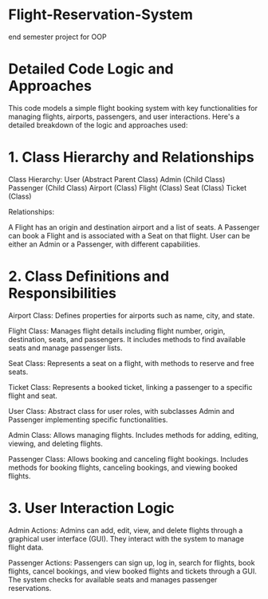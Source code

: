 # Flight-Reservation-System
end semester project for OOP

# Detailed Code Logic and Approaches
This code models a simple flight booking system with key functionalities for managing flights, airports, passengers, and user interactions. Here's a detailed breakdown of the logic and approaches used:

# 1. Class Hierarchy and Relationships
Class Hierarchy:
User (Abstract Parent Class)
Admin (Child Class)
Passenger (Child Class)
Airport (Class)
Flight (Class)
Seat (Class)
Ticket (Class)

Relationships:

A Flight has an origin and destination airport and a list of seats.
A Passenger can book a Flight and is associated with a Seat on that flight.
User can be either an Admin or a Passenger, with different capabilities.

# 2. Class Definitions and Responsibilities
Airport Class:
Defines properties for airports such as name, city, and state.

Flight Class:
Manages flight details including flight number, origin, destination, seats, and passengers. It includes methods to find available seats and manage passenger lists.

Seat Class:
Represents a seat on a flight, with methods to reserve and free seats.

Ticket Class:
Represents a booked ticket, linking a passenger to a specific flight and seat.

User Class:
Abstract class for user roles, with subclasses Admin and Passenger implementing specific functionalities.

Admin Class:
Allows managing flights. Includes methods for adding, editing, viewing, and deleting flights.

Passenger Class:
Allows booking and canceling flight bookings. Includes methods for booking flights, canceling bookings, and viewing booked flights.

# 3. User Interaction Logic
Admin Actions:
Admins can add, edit, view, and delete flights through a graphical user interface (GUI). They interact with the system to manage flight data.

Passenger Actions:
Passengers can sign up, log in, search for flights, book flights, cancel bookings, and view booked flights and tickets through a GUI. The system checks for available seats and manages passenger reservations.
